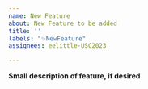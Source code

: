 ```yaml
---
name: New Feature
about: New Feature to be added
title: ''
labels: "✨NewFeature"
assignees: eelittle-USC2023

---
```


**Small description of feature, if desired**
